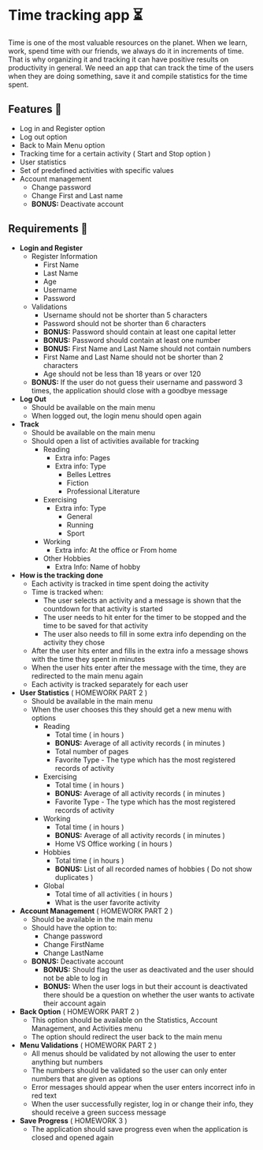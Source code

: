 # Time tracking app ⏳

Time is one of the most valuable resources on the planet. When we learn, work, spend time with our friends, we always do it in increments of time. That is why organizing it and tracking it can have positive results on productivity in general. We need an app that can track the time of the users when they are doing something, save it and compile statistics for the time spent.

## Features 🎈

- Log in and Register option
- Log out option
- Back to Main Menu option
- Tracking time for a certain activity ( Start and Stop option )
- User statistics
- Set of predefined activities with specific values
- Account management
  - Change password
  - Change First and Last name
  - **BONUS:** Deactivate account

## Requirements 📌

- **Login and Register**
  - Register Information
    - First Name
    - Last Name
    - Age
    - Username
    - Password
  - Validations
    - Username should not be shorter than 5 characters
    - Password should not be shorter than 6 characters
    - **BONUS:** Password should contain at least one capital letter
    - **BONUS:** Password should contain at least one number
    - **BONUS:** First Name and Last Name should not contain numbers
    - First Name and Last Name should not be shorter than 2 characters
    - Age should not be less than 18 years or over 120
  - **BONUS:** If the user do not guess their username and password 3 times, the application should close with a goodbye message
- **Log Out**
  - Should be available on the main menu
  - When logged out, the login menu should open again
- **Track**
  - Should be available on the main menu
  - Should open a list of activities available for tracking
    - Reading
      - Extra info: Pages
      - Extra info: Type
        - Belles Lettres
        - Fiction
        - Professional Literature
    - Exercising
      - Extra info: Type
        - General
        - Running
        - Sport
    - Working
      - Extra info: At the office or From home
    - Other Hobbies
      - Extra Info: Name of hobby
- **How is the tracking done**
  - Each activity is tracked in time spent doing the activity
  - Time is tracked when:
    - The user selects an activity and a message is shown that the countdown for that activity is started
    - The user needs to hit enter for the timer to be stopped and the time to be saved for that activity
    - The user also needs to fill in some extra info depending on the activity they chose
  - After the user hits enter and fills in the extra info a message shows with the time they spent in minutes
  - When the user hits enter after the message with the time, they are redirected to the main menu again
  - Each activity is tracked separately for each user
- **User Statistics** ( HOMEWORK PART 2 )
  - Should be available in the main menu
  - When the user chooses this they should get a new menu with options
    - Reading
      - Total time ( in hours )
      - **BONUS:** Average of all activity records ( in minutes )
      - Total number of pages
      - Favorite Type - The type which has the most registered records of activity
    - Exercising
      - Total time ( in hours )
      - **BONUS:** Average of all activity records ( in minutes )
      - Favorite Type - The type which has the most registered records of activity
    - Working
      - Total time ( in hours )
      - **BONUS:** Average of all activity records ( in minutes )
      - Home VS Office working ( in hours )
    - Hobbies
      - Total time ( in hours )
      - **BONUS:** List of all recorded names of hobbies ( Do not show duplicates )
    - Global
      - Total time of all activities ( in hours )
      - What is the user favorite activity
- **Account Management** ( HOMEWORK PART 2 )
  - Should be available in the main menu
  - Should have the option to:
    - Change password
    - Change FirstName
    - Change LastName
  - **BONUS:** Deactivate account
    - **BONUS:** Should flag the user as deactivated and the user should not be able to log in
    - **BONUS:** When the user logs in but their account is deactivated there should be a question on whether the user wants to activate their account again
- **Back Option** ( HOMEWORK PART 2 )
  - This option should be available on the Statistics, Account Management, and Activities menu
  - The option should redirect the user back to the main menu
- **Menu Validations** ( HOMEWORK PART 2 )
  - All menus should be validated by not allowing the user to enter anything but numbers
  - The numbers should be validated so the user can only enter numbers that are given as options
  - Error messages should appear when the user enters incorrect info in red text
  - When the user successfully register, log in or change their info, they should receive a green success message
- **Save Progress** ( HOMEWORK 3 )
  - The application should save progress even when the application is closed and opened again
